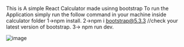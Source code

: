 This is A simple React Calculator made usinng bootstrap
To run the Application simply run the follow command in your machine inside calculator folder
 1->npm install.
 2->npm i bootstrap@5.3.3 //check your latest version of bootstrap.
 3-> npm run dev.


 
 ![image](https://github.com/user-attachments/assets/1f544e11-c65d-4837-85ea-5609956b5137)
